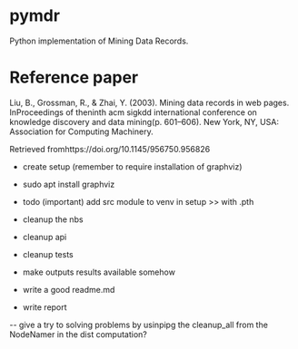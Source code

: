 # pymdr
Python implementation of Mining Data Records.

# Reference paper

Liu, B., Grossman, R., & Zhai, Y. (2003). Mining data records in web pages. InProceedings of theninth acm sigkdd international conference on knowledge discovery and data mining(p. 601–606). New York, NY, USA: Association for Computing Machinery.

Retrieved fromhttps://doi.org/10.1145/956750.956826

- create setup (remember to require installation of graphviz)
- sudo apt install graphviz
- todo (important) add src module to venv in setup >> with .pth

- cleanup the nbs
- cleanup api
- cleanup tests
- make outputs results available somehow
- write a good readme.md
- write report

-- give a try to solving problems by usinpipg the cleanup_all from the NodeNamer in the dist computation?